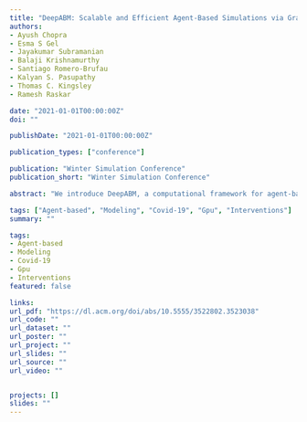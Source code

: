 ```yaml
---
title: "DeepABM: Scalable and Efficient Agent-Based Simulations via Graph Convolutional Frameworks - a Case Study for COVID-19 Spread and Interventions"
authors:
- Ayush Chopra
- Esma S Gel
- Jayakumar Subramanian
- Balaji Krishnamurthy
- Santiago Romero-Brufau
- Kalyan S. Pasupathy
- Thomas C. Kingsley
- Ramesh Raskar

date: "2021-01-01T00:00:00Z"
doi: ""

publishDate: "2021-01-01T00:00:00Z"

publication_types: ["conference"]

publication: "Winter Simulation Conference"
publication_short: "Winter Simulation Conference"

abstract: "We introduce DeepABM, a computational framework for agent-based modeling that leverages geometric message passing for simulating action and interactions over large agent populations. Using DeepABM allows scaling simulations to large agent populations in real-time and running them efficiently on GPU architectures. Using the DeepABM framework, we build DeepABM-COVID simulator to provide support for various non-pharmaceutical interventions (quarantine, exposure notification, vaccination, testing) for the COVID-19 pandemic, and can scale to populations of representative size in real-time on a GPU. DeepABM-COVID can model 200 million interactions (over 100,000 agents across 180 time-steps) in 90 seconds, and is made available online to help researchers with modeling and analysis of various interventions. We explain various components of the framework and discuss results from one research study to evaluate the impact of delaying the second dose of the COVID-19 vaccine in collaboration with clinical and public health experts."

tags: ["Agent-based", "Modeling", "Covid-19", "Gpu", "Interventions"]
summary: ""

tags:
- Agent-based
- Modeling
- Covid-19
- Gpu
- Interventions
featured: false

links:
url_pdf: "https://dl.acm.org/doi/abs/10.5555/3522802.3523038"
url_code: ""
url_dataset: ""
url_poster: ""
url_project: ""
url_slides: ""
url_source: ""
url_video: ""


projects: []
slides: ""
---
```

